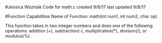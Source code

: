#Jessica Wozniak
Code for math.c created 9/6/17
last updated 9/8/17

#Function Capabilities 
Name of Function: math(int num1, int num2, char op)

This function takes in two integer numbers and does one of the following operations: addition (+), subtraction(-), multiplication(*), division(/), or modulus(%). 